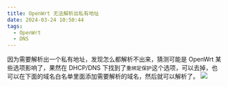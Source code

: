 ```yaml
---
title: OpenWrt 无法解析出私有地址
date: 2024-03-24 10:50:44
tags:
  - OpenWrt
  - DNS
---
```


因为需要解析出一个私有地址，发现怎么都解析不出来，猜测可能是 OpenWrt 某些选项影响了，果然在 DHCP/DNS 下找到了`重绑定保护`这个选项，可以去掉，也可以在下面的域名白名单里面添加需要解析的域名，然后就可以解析了。
![](https://img.katr.top/2024/03/8b844e12fad171cf1febad10ae607da2.png)
